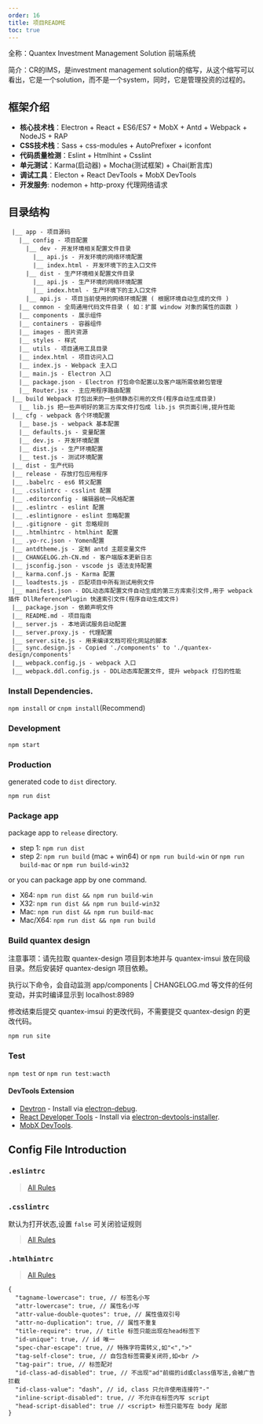```yaml
---
order: 16
title: 项目README
toc: true
---
```


全称：Quantex Investment Management Solution 前端系统

简介：CR的IMS，是investment management solution的缩写，从这个缩写可以看出，它是一个solution，而不是一个system，同时，它是管理投资的过程的。

## 框架介绍

- **核心技术栈**：Electron + React + ES6/ES7 + MobX + Antd  + Webpack + NodeJS + RAP
- **CSS技术栈**：Sass + css-modules + AutoPrefixer + iconfont
- **代码质量检测**：Eslint + Htmlhint + Csslint
- **单元测试**：Karma(启动器) + Mocha(测试框架) + Chai(断言库)
- **调试工具**：Electon + React DevTools + MobX DevTools
- **开发服务**: nodemon + http-proxy 代理网络请求

## 目录结构

```
 |__ app - 项目源码
   |__ config - 项目配置
     |__ dev - 开发环境相关配置文件目录
       |__ api.js - 开发环境的网络环境配置
       |__ index.html - 开发环境下的主入口文件
     |__ dist - 生产环境相关配置文件目录
       |__ api.js - 生产环境的网络环境配置
       |__ index.html - 生产环境下的主入口文件
     |__ api.js - 项目当前使用的网络环境配置 ( 根据环境自动生成的文件 )
   |__ common - 全局通用代码文件目录 ( 如：扩展 window 对象的属性的函数 )
   |__ components - 展示组件
   |__ containers - 容器组件
   |__ images - 图片资源
   |__ styles - 样式
   |__ utils - 项目通用工具目录
   |__ index.html - 项目访问入口
   |__ index.js - Webpack 主入口
   |__ main.js - Electron 入口
   |__ package.json - Electron 打包命令配置以及客户端所需依赖包管理
   |__ Router.jsx - 主应用程序路由配置
 |__ build Webpack 打包出来的一些供静态引用的文件(程序自动生成目录)
   |__ lib.js 把一些声明好的第三方库文件打包成 lib.js 供页面引用,提升性能
 |__ cfg - webpack 各个环境配置
   |__ base.js - webpack 基本配置
   |__ defaults.js - 变量配置
   |__ dev.js - 开发环境配置
   |__ dist.js - 生产环境配置
   |__ test.js - 测试环境配置
 |__ dist - 生产代码
 |__ release - 存放打包应用程序
 |__ .babelrc - es6 转义配置
 |__ .csslintrc - csslint 配置
 |__ .editorconfig - 编辑器统一风格配置
 |__ .eslintrc - eslint 配置
 |__ .eslintignore - eslint 忽略配置
 |__ .gitignore - git 忽略规则
 |__ .htmlhintrc - htmlhint 配置
 |__ .yo-rc.json - Yomen配置
 |__ antdtheme.js - 定制 antd 主题变量文件
 |__ CHANGELOG.zh-CN.md - 客户端版本更新日志
 |__ jsconfig.json - vscode js 语法支持配置
 |__ karma.conf.js - Karma 配置
 |__ loadtests.js - 匹配项目中所有测试用例文件
 |__ manifest.json - DDL动态库配置文件自动生成的第三方库索引文件,用于 webpack 插件 DllReferencePlugin 快速索引文件(程序自动生成文件)
 |__ package.json - 依赖声明文件
 |__ README.md - 项目指南
 |__ server.js - 本地调试服务启动配置
 |__ server.proxy.js - 代理配置
 |__ server.site.js - 用来编译文档可视化网站的脚本
 |__ sync.design.js - Copied './components' to './quantex-design/components'
 |__ webpack.config.js - webpack 入口
 |__ webpack.ddl.config.js - DDL动态库配置文件, 提升 webpack 打包的性能
   ```

### Install Dependencies.

`npm install` or `cnpm install`(Recommend)

### Development

`npm start`

### Production

generated code to `dist` directory.

`npm run dist`

### Package app

package app to `release` directory.

- step 1: `npm run dist`
- step 2: `npm run build` (mac + win64) or `npm run build-win` or `npm run build-mac` or `npm run build-win32`

or you can package app by one command.

- X64: `npm run dist && npm run build-win`
- X32: `npm run dist && npm run build-win32`
- Mac: `npm run dist && npm run build-mac`
- Mac/X64: `npm run dist && npm run build`

### Build quantex design

注意事项：请先拉取 quantex-design 项目到本地并与 quantex-imsui 放在同级目录。然后安装好 quantex-design 项目依赖。

执行以下命令，会自动监测 app/components | CHANGELOG.md 等文件的任何变动，并实时编译显示到 localhost:8989

修改结束后提交 quantex-imsui 的更改代码，不需要提交 quantex-design 的更改代码。

`npm run site`

### Test

`npm test` or `npm run test:wacth`


#### DevTools Extension

* [Devtron](https://github.com/electron/devtron) - Install via [electron-debug](https://github.com/sindresorhus/electron-debug).
* [React Developer Tools](https://github.com/facebook/react-devtools) - Install via [electron-devtools-installer](https://github.com/GPMDP/electron-devtools-installer).
* [MobX DevTools](https://github.com/mobxjs/mobx-react-devtools).

## Config File Introduction 

### `.eslintrc`

> [All Rules](http://eslint.cn/docs/rules/)

### `.csslintrc`

默认为打开状态,设置 `false` 可关闭验证规则

> [All Rules](https://github.com/CSSLint/csslint/wiki/Rules)

### `.htmlhintrc`

> [All Rules](https://github.com/yaniswang/HTMLHint/wiki/Rules)

```
{
  "tagname-lowercase": true, // 标签名小写
  "attr-lowercase": true, // 属性名小写
  "attr-value-double-quotes": true, // 属性值双引号
  "attr-no-duplication": true, // 属性不重复
  "title-require": true, // title 标签只能出现在head标签下
  "id-unique": true, // id 唯一
  "spec-char-escape": true, // 特殊字符需转义,如"<",">"
  "tag-self-close": true, // 自包含标签需要关闭符,如<br />
  "tag-pair": true, // 标签配对
  "id-class-ad-disabled": true, // 不出现"ad"前缀的id或class值写法,会被广告拦截
  "id-class-value": "dash", // id, class 只允许使用连接符"-"
  "inline-script-disabled": true, // 不允许在标签内写 script
  "head-script-disabled": true // <script> 标签只能写在 body 尾部
}
```
